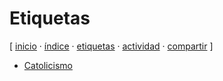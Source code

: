 # Etiquetas
[ [inicio](index.md) · [índice](indice.md) · [etiquetas](etiquetas.md) · [actividad](actividad.md) · [compartir](https://x.com/intent/tweet?text=Explora%20mi%20colecci%C3%B3n%20de%20conocimiento%20%E2%80%94%20jucardus.github.io%0A%0A%E2%86%92%20https://jucardus.github.io%0A%0A%E2%86%92%20https://github.com/jucardus/jucardus.github.io) ]

* [Catolicismo](c/a/catolicismo.md)